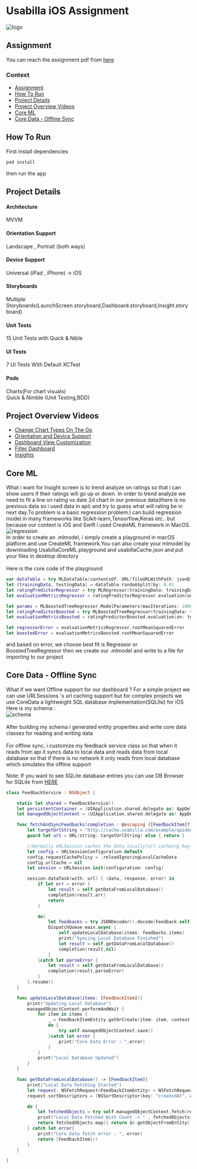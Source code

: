 # Usabilla iOS Assignment
![logo](https://i.ibb.co/xJZny5B/Screen-Shot-2019-04-23-at-00-05-45.png)

## Assignment
You can reach the assignment pdf from [here](https://drive.google.com/file/d/1nZIHp8aQ7ublGeB7mXqDU5nFGo76Mbga/view?usp=sharing) 

### Context
- [Assignment](#assignment)
- [How To Run](#how-to-run)
- [Project Details](#project-details)
- [Project Overview Videos](#project-overview-videos)
- [Core ML](#core-ml)
- [Core Data - Offline Sync](#core-data---offline-sync)


## How To Run
First install dependencies
```ruby
pod install
```
then run the app

## Project Details
#### Architecture
MVVM
#### Orientation Support
Landscape , Portrait (both ways)
#### Device Support
Universal (iPad , iPhone) -> iOS
#### Storyboards
Multiple Storyboards(LaunchScreen.storyboard,Dashboard.storyboard,Insight.storyboard)
#### Unit Tests
15 Unit Tests with Quick & Nible
#### UI Tests
7 UI Tests With Default XCTest
#### Pods
Charts(For chart visuals)<br/>
Quick & Nimble (Unit Testing,BDD)<br/>

## Project Overview Videos
- [Change Chart Types On The Go](https://vimeo.com/331863283)
- [Orientation and Device Support](https://vimeo.com/331863396)
- [Dashboard View Customization](https://vimeo.com/331863308)
- [Filter Dashboard](https://vimeo.com/331863336)
- [Insights](https://vimeo.com/331863363)

## Core ML
What i want for Insight screen is to trend analyze on ratings so that i can show users if their ratings will go up or down.
In order to trend analyze we need to fit a line on rating vs date 2d chart in our previous data(there is no previous data so i used data in api)
and try to guess what will rating be in next day.To problem is a basic regression problem.I can build regression model in many
frameworks like Scikit-learn,Tensorflow,Keras etc.. but because our context is iOS and Swift i used CreateML framework in MacOS.
<br/>
![regression](https://i.ibb.co/gZb0T7g/Screen-Shot-2019-04-23-at-02-02-37.png)
<br/>
In order to create an .mlmodel, i simply create a playground in macOS platform and use CreateML framework.You can also create your mlmodel by downloading UsabillaCoreML.playground and usabillaCache.json and put your files in desktop directory
<br/>
<br/>
Here is the core code of the playground
```swift
var dataTable = try MLDataTable(contentsOf: URL(fileURLWithPath: jsonDirectory))
let (trainingData, testingData) = dataTable.randomSplit(by: 0.8)
let ratingPredictorRegressor = try MLRegressor(trainingData: trainingData, targetColumn: "rating")
let evaluationMetricsRegressor = ratingPredictorRegressor.evaluation(on: testingData)

let params = MLBoostedTreeRegressor.ModelParameters(maxIterations: 1000)
let ratingPredictorBoosted = try MLBoostedTreeRegressor(trainingData: trainingData, targetColumn: "rating", parameters: params)
let evaluationMetricsBoosted = ratingPredictorBoosted.evaluation(on: testingData)

let regressorError = evaluationMetricsRegressor.rootMeanSquaredError
let boostedError = evaluationMetricsBoosted.rootMeanSquaredError
```

and based on error, we choose best fit is Regressor or BoostedTreeRegressor then we create our .mlmodel and write to a file for importing to our project

## Core Data - Offline Sync
What if we want Offline support for our dashboard ? For a simple project we can use URLSessions 's url caching support but for complex projects we use CoreData a lightweight SQL database implementation(SQLİte) for iOS 
<br/>
Here is my schema :<br/>
![schema](https://i.ibb.co/hmyS4nC/Screen-Shot-2019-04-23-at-01-37-51.png)
<br/>
<br/>
After building my schema i generated entity properties and write core data classes for reading and writing data
<br/>
<br/>
For offline sync, i customize my feedback service class so that when it reads from api it syncs data to local data and reads data from local database
so that if there is no network it only reads from local database which simulates the offline support
<br/>

Note: If you want to see SQLite database entries you can use DB Browser for SQLite from [HERE](https://sqlitebrowser.org/dl/)

```swift
class FeedbackService : NSObject {

    static let shared = FeedbackService()
    let persistentContainer = (UIApplication.shared.delegate as! AppDelegate).persistentContainer
    let managedObjectContext = (UIApplication.shared.delegate as! AppDelegate).persistentContainer.viewContext

    func fetchAndSyncFeedbacks(completion : @escaping ([FeedbackItem]?,Error?) -> ()){
        let targetUrlString = "http://cache.usabilla.com/example/apidemo.json"
        guard let url = URL(string: targetUrlString) else { return }

        //Normally URLSession caches the data locally(url cacheing key-value) so it simulates offline data but i am using Core Data to support it so i wrote a config for session in order to disable url cache
        let config = URLSessionConfiguration.default
        config.requestCachePolicy = .reloadIgnoringLocalCacheData
        config.urlCache = nil
        let session = URLSession.init(configuration: config)

        session.dataTask(with: url) { (data, response, error) in
            if let err = error {
                let result = self.getDataFromLocalDatabase()
                completion(result,err)
                return
            }

            do{
                let feedbacks = try JSONDecoder().decode(Feedback.self, from: data!)
                DispatchQueue.main.async {
                    self.updateLocalDatabase(items: feedbacks.items)
                    print("Syncing Local Database Finished")
                    let result = self.getDataFromLocalDatabase()
                    completion(result,nil)
                }
            }catch let parseError {
                let result = self.getDataFromLocalDatabase()
                completion(result,parseError)
            }
        }.resume()
    }

    func updateLocalDatabase(items: [FeedbackItem]){
        print("Updating Local Database")
        managedObjectContext.performAndWait {
            for item in items {
                _ = FeedbackItemEntity.getOrCreate(item: item, context: self.managedObjectContext)
                do {
                    try self.managedObjectContext.save()
                }catch let error {
                    print("Core Data Error : ",error)
                }
            }
            print("Local Database Updated")
        }
    }

    func getDataFromLocalDatabase() -> [FeedbackItem]{
        print("Local Data Fetching Started")
        let request: NSFetchRequest<FeedbackItemEntity> = NSFetchRequest<FeedbackItemEntity>(entityName:"FeedbackItemEntity")
        request.sortDescriptors = [NSSortDescriptor(key: "createdAt", ascending:false)]

        do {
            let fetchedObjects = try self.managedObjectContext.fetch(request)
            print("Local Data Fetched With Count -> " , fetchedObjects.count)
            return fetchedObjects.map({ return $0.getObjectFromEntity() })
        } catch let error{
            print("Core Data fetch error : ", error)
            return [FeedbackItem]()
        }
    }

}
```


